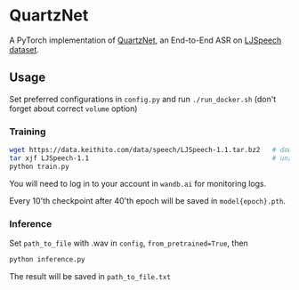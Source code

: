 # QuartzNet
A PyTorch implementation of [QuartzNet](https://arxiv.org/pdf/1910.10261.pdf), an End-to-End ASR on [LJSpeech dataset](https://keithito.com/LJ-Speech-Dataset/).

## Usage
Set preferred configurations in ```config.py``` and run ```./run_docker.sh``` (don't forget about correct ```volume``` option)


### Training
```bash
wget https://data.keithito.com/data/speech/LJSpeech-1.1.tar.bz2   # download data
tar xjf LJSpeech-1.1                                              # unzip data
python train.py
```
You will need to log in to your account in ```wandb.ai``` for monitoring logs.

Every 10'th checkpoint after 40'th epoch will be saved in ```model{epoch}.pth```.

### Inference

Set ```path_to_file``` with .wav in ```config```,  ```from_pretrained=True```, then

```bash
python inference.py
```
The result will be saved in ```path_to_file.txt```

